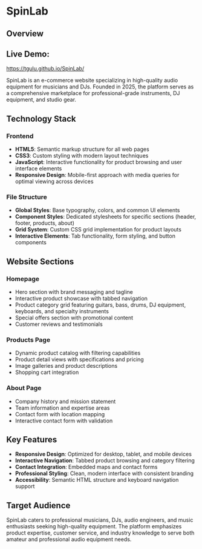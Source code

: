 # SpinLab

## Overview

## Live Demo:

https://tgulu.github.io/SpinLab/

SpinLab is an e-commerce website specializing in high-quality audio equipment for musicians and DJs. Founded in 2025, the platform serves as a comprehensive marketplace for professional-grade instruments, DJ equipment, and studio gear.

## Technology Stack

### Frontend

- **HTML5**: Semantic markup structure for all web pages
- **CSS3**: Custom styling with modern layout techniques
- **JavaScript**: Interactive functionality for product browsing and user interface elements
- **Responsive Design**: Mobile-first approach with media queries for optimal viewing across devices

### File Structure

- **Global Styles**: Base typography, colors, and common UI elements
- **Component Styles**: Dedicated stylesheets for specific sections (header, footer, products, about)
- **Grid System**: Custom CSS grid implementation for product layouts
- **Interactive Elements**: Tab functionality, form styling, and button components

## Website Sections

### Homepage

- Hero section with brand messaging and tagline
- Interactive product showcase with tabbed navigation
- Product category grid featuring guitars, bass, drums, DJ equipment, keyboards, and specialty instruments
- Special offers section with promotional content
- Customer reviews and testimonials

### Products Page

- Dynamic product catalog with filtering capabilities
- Product detail views with specifications and pricing
- Image galleries and product descriptions
- Shopping cart integration

### About Page

- Company history and mission statement
- Team information and expertise areas
- Contact form with location mapping
- Interactive contact form with validation

## Key Features

- **Responsive Design**: Optimized for desktop, tablet, and mobile devices
- **Interactive Navigation**: Tabbed product browsing and category filtering
- **Contact Integration**: Embedded maps and contact forms
- **Professional Styling**: Clean, modern interface with consistent branding
- **Accessibility**: Semantic HTML structure and keyboard navigation support

## Target Audience

SpinLab caters to professional musicians, DJs, audio engineers, and music enthusiasts seeking high-quality equipment. The platform emphasizes product expertise, customer service, and industry knowledge to serve both amateur and professional audio equipment needs.
